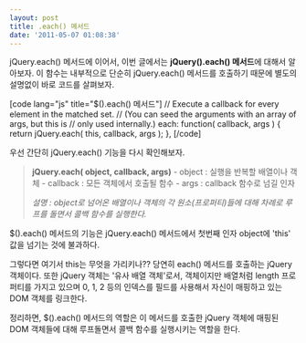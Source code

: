 ```yaml
---
layout: post
title: .each() 메서드
date: '2011-05-07 01:08:38'
---
```


jQuery.each() 메서드에 이어서, 이번 글에서는 <strong>jQuery().each() 메서드</strong>에 대해서 알아보자.
이 함수는 내부적으로 단순히 jQuery.each() 메서드를 호출하기 때문에 별도의 설명없이 바로 코드를 살펴보자. 

[code lang="js" title="$().each() 메서드"]
// Execute a callback for every element in the matched set.
// (You can seed the arguments with an array of args, but this is
// only used internally.)
each: function( callback, args ) {
	return jQuery.each( this, callback, args );
},
[/code]

우선 간단히 jQuery.each() 기능을 다시 확인해보자. 
<blockquote><strong>jQuery.each( object, callback, args)</strong>
- object : 실행을 반복할 배열이나 객체
- callback : 모든 객체에서 호출될 함수
- args : callback 함수로 넘길 인자

<em>설명 : object로 넘어온 배열이나 객체의 각 원소(프로퍼티)들에 대해 차례로 루프를 돌면서 콜백 함수를 실행한다. </em>
</blockquote>

$().each() 메서드의 기능은 jQuery.each() 메서드에서 첫번째 인자 object에 'this' 값을 넘기는 것에 불과하다. 

그렇다면 여기서 this는 무엇을 가리키나??
당연히 each() 메서드를 호출하는 jQuery 객체이다. 또한 jQuery 객체는 '유사 배열 객체'로서, 객체이지만 배열처럼 length 프로퍼티를 가지고 있으며 0, 1, 2 등의 인덱스를 필드를 사용해서 자신이 매핑하고 있는 DOM 객체를 링크한다.

정리하면, $().each() 메서드의 역할은 이 메서드를 호출한 jQuery 객체에 매핑된 DOM 객체들에 대해 루프돌면서 콜백 함수를 실행시키는 역할을 한다. 